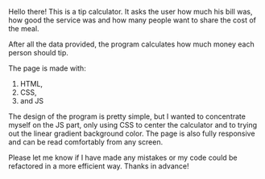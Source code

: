 Hello there! This is a tip calculator. It asks the user how much his bill was, how good the service was and how many people want to share the cost of the meal.

After all the data provided, the program calculates how much money each person should tip. 

The page is made with:
1) HTML, 
2) CSS,
3) and JS

The design of the program is pretty simple, but I wanted to concentrate myself on the JS part, only using CSS to center the calculator and to trying out the linear gradient background color.
The page is also fully responsive and can be read comfortably from any screen.

Please let me know if I have made any mistakes or my code could be refactored in a more efficient way. Thanks in advance!
